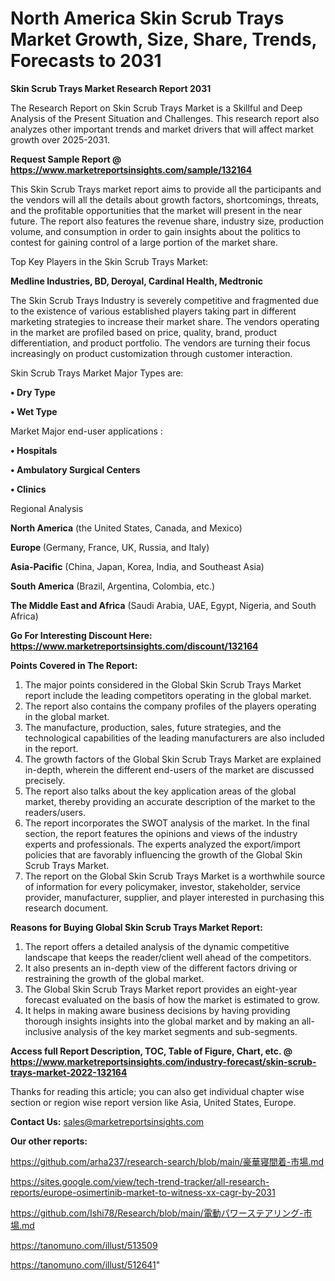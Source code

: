 # North America Skin Scrub Trays Market Growth, Size, Share, Trends, Forecasts to 2031

<strong>Skin Scrub Trays Market Research Report 2031</strong>

The Research Report on Skin Scrub Trays Market is a Skillful and Deep Analysis of the Present Situation and Challenges. This research report also analyzes other important trends and market drivers that will affect market growth over 2025-2031.

<strong>Request Sample Report @ <a href=https://www.marketreportsinsights.com/sample/132164>https://www.marketreportsinsights.com/sample/132164</a></strong>

This Skin Scrub Trays market report aims to provide all the participants and the vendors will all the details about growth factors, shortcomings, threats, and the profitable opportunities that the market will present in the near future. The report also features the revenue share, industry size, production volume, and consumption in order to gain insights about the politics to contest for gaining control of a large portion of the market share.

Top Key Players in the Skin Scrub Trays Market:

<strong>Medline Industries, BD, Deroyal, Cardinal Health, Medtronic</strong>

The Skin Scrub Trays Industry is severely competitive and fragmented due to the existence of various established players taking part in different marketing strategies to increase their market share. The vendors operating in the market are profiled based on price, quality, brand, product differentiation, and product portfolio. The vendors are turning their focus increasingly on product customization through customer interaction.

Skin Scrub Trays Market Major Types are:

<strong>• Dry Type

• Wet Type</strong>

Market Major end-user applications :

<strong>• Hospitals

• Ambulatory Surgical Centers

• Clinics</strong>

Regional Analysis

</u><strong><b>North America</b></strong> (the United States, Canada, and Mexico)

<strong><b>Europe </b></strong>(Germany, France, UK, Russia, and Italy)

<strong><b>Asia-Pacific</b></strong> (China, Japan, Korea, India, and Southeast Asia)

<strong><b>South America</b></strong> (Brazil, Argentina, Colombia, etc.)

<strong><b>The Middle East and Africa</b></strong> (Saudi Arabia, UAE, Egypt, Nigeria, and South Africa)

<strong>Go For Interesting Discount Here: <a href=https://www.marketreportsinsights.com/discount/132164>https://www.marketreportsinsights.com/discount/132164</a></strong>

<strong>Points Covered in The Report:</strong>
<ol>
  <li>The major points considered in the Global Skin Scrub Trays Market report include the leading competitors operating in the global market.</li>
  <li>The report also contains the company profiles of the players operating in the global market.</li>
  <li>The manufacture, production, sales, future strategies, and the technological capabilities of the leading manufacturers are also included in the report.</li>
  <li>The growth factors of the Global Skin Scrub Trays Market are explained in-depth, wherein the different end-users of the market are discussed precisely.</li>
  <li>The report also talks about the key application areas of the global market, thereby providing an accurate description of the market to the readers/users.</li>
  <li>The report incorporates the SWOT analysis of the market. In the final section, the report features the opinions and views of the industry experts and professionals. The experts analyzed the export/import policies that are favorably influencing the growth of the Global Skin Scrub Trays Market.</li>
  <li>The report on the Global Skin Scrub Trays Market is a worthwhile source of information for every policymaker, investor, stakeholder, service provider, manufacturer, supplier, and player interested in purchasing this research document.</li>
</ol>
<strong>Reasons for Buying Global Skin Scrub Trays Market Report:</strong>

<ol>
  <li>The report offers a detailed analysis of the dynamic competitive landscape that keeps the reader/client well ahead of the competitors.</li>
  <li>It also presents an in-depth view of the different factors driving or restraining the growth of the global market.</li>
  <li>The Global Skin Scrub Trays Market report provides an eight-year forecast evaluated on the basis of how the market is estimated to grow.</li>
  <li>It helps in making aware business decisions by having providing thorough insights insights into the global market and by making an all-inclusive analysis of the key market segments and sub-segments.</li>
</ol>
<strong>Access full Report Description, TOC, Table of Figure, Chart, etc. @ <a href=https://www.marketreportsinsights.com/industry-forecast/skin-scrub-trays-market-2022-132164>https://www.marketreportsinsights.com/industry-forecast/skin-scrub-trays-market-2022-132164</a></strong>


Thanks for reading this article; you can also get individual chapter wise section or region wise report version like Asia, United States, Europe.

<strong>Contact Us:</strong>
sales@marketreportsinsights.com

<strong>Our other reports:</strong>

<a href=https://github.com/arha237/research-search/blob/main/豪華寝間着-市場.md>https://github.com/arha237/research-search/blob/main/豪華寝間着-市場.md</a>

<a href=https://sites.google.com/view/tech-trend-tracker/all-research-reports/europe-osimertinib-market-to-witness-xx-cagr-by-2031>https://sites.google.com/view/tech-trend-tracker/all-research-reports/europe-osimertinib-market-to-witness-xx-cagr-by-2031</a>

<a href=https://github.com/Ishi78/Research/blob/main/電動パワーステアリング-市場.md>https://github.com/Ishi78/Research/blob/main/電動パワーステアリング-市場.md</a>

<a href=https://tanomuno.com/illust/513509>https://tanomuno.com/illust/513509</a>

<a href=https://tanomuno.com/illust/512641>https://tanomuno.com/illust/512641</a>"

